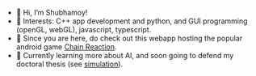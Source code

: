 - 👋 Hi, I’m Shubhamoy!
- 👀 Interests: C++ app development and python, and GUI programming (openGL, webGL), javascript, typescript.
- 👀 Since you are here, do check out this webapp hosting the popular android game [Chain Reaction](https://chainserver.pythonanywhere.com).
- 🌱 Currently learning more about AI, and soon going to defend my doctoral thesis (see [simulation](https://chainserver.pythonanywhere.com/hiv-dormancy)).

<!---
chainreaction9/chainreaction9 is a ✨ special ✨ repository because its `README.md` (this file) appears on your GitHub profile.
You can click the Preview link to take a look at your changes.
--->
